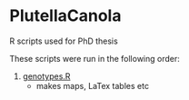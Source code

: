 # PlutellaCanola 

R scripts used for PhD thesis

These scripts were run in the following order:

1. [genotypes.R](genotypes.R)
    + makes maps, LaTex tables etc
    
